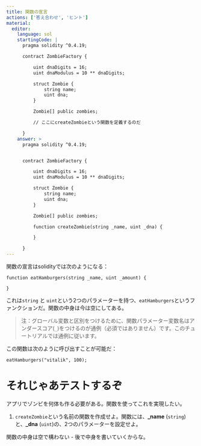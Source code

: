 ```yaml
---
title: 関数の宣言
actions: ['答え合わせ', 'ヒント']
material:
  editor:
    language: sol
    startingCode: |
      pragma solidity ^0.4.19;

      contract ZombieFactory {

          uint dnaDigits = 16;
          uint dnaModulus = 10 ** dnaDigits;

          struct Zombie {
              string name;
              uint dna;
          }

          Zombie[] public zombies;

          // ここにcreateZombieという関数を定義するのだ

      }
    answer: >
      pragma solidity ^0.4.19;


      contract ZombieFactory {

          uint dnaDigits = 16;
          uint dnaModulus = 10 ** dnaDigits;

          struct Zombie {
              string name;
              uint dna;
          }

          Zombie[] public zombies;

          function createZombie(string _name, uint _dna) {

          }

      }
---
```


関数の宣言はsolidityでは次のようになる： 

```
function eatHamburgers(string _name, uint _amount) {

}
```

これは`string` と `uint`という2つのパラメーターを持つ、`eatHamburgers`というファンクションだ。関数の中身は今は空にしてある。

> 注：グローバル変数と区別をつけるために、関数パラメーター変数名はアンダースコア(`_`)をつけるのが通例（必須ではありません）です。このチュートリアルでは通例に従います。

この関数は次のように呼び出すことが可能だ：

```
eatHamburgers("vitalik", 100);
```

# それじゃあテストするぞ

アプリでゾンビを何体も作る必要がある。関数を使ってこれを実現したい。

1. `createZombie`という名前の関数を作成せよ。関数には、**\_name** (`string`)と、**\_dna** (`uint`)の、2つのパラメーターを設定せよ。

関数の中身は空で構わない - 後で中身を書いていくからな。

